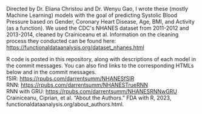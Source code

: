 Directed by Dr. Eliana Christou and Dr. Wenyu Gao, I wrote these (mostly Machine Learning) models with the goal of predicting Systolic Blood Pressure based on Gender, Coronary Heart Disease, Age, BMI, and Activity (as a function). We used the CDC's NHANES dataset from 2011-2012 and 2013-2014, cleaned by Crainiceanu et al. Information on the cleaning process they conducted can be found here: https://functionaldataanalysis.org/dataset_nhanes.html

R code is posted in this repository, along with descriptions of each model in the commit messages. You can also find links to the corresponding HTMLs below and in the commit messages. <br />
fSIR: https://rpubs.com/darrentsumm/NHANESfSIR<br />
RNN: https://rpubs.com/darrentsumm/NHANESTrueRNN<br />
RNN with GRU: https://rpubs.com/darrentsumm/NHANESRNNwGRU<br />
Crainiceanu, Ciprian, et al. “About the Authors.” FDA with R, 2023,     functionaldataanalysis.org/about_authors.html. 
